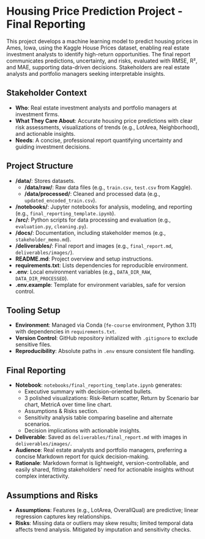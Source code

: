 # Housing Price Prediction Project - Final Reporting

This project develops a machine learning model to predict housing prices in Ames, Iowa, using the Kaggle House Prices dataset, enabling real estate investment analysts to identify high-return opportunities. The final report communicates predictions, uncertainty, and risks, evaluated with RMSE, R², and MAE, supporting data-driven decisions. Stakeholders are real estate analysts and portfolio managers seeking interpretable insights.

## Stakeholder Context
- **Who**: Real estate investment analysts and portfolio managers at investment firms.
- **What They Care About**: Accurate housing price predictions with clear risk assessments, visualizations of trends (e.g., LotArea, Neighborhood), and actionable insights.
- **Needs**: A concise, professional report quantifying uncertainty and guiding investment decisions.

## Project Structure
- **/data/**: Stores datasets.
  - **/data/raw/**: Raw data files (e.g., `train.csv`, `test.csv` from Kaggle).
  - **/data/processed/**: Cleaned and processed data (e.g., `updated_encoded_train.csv`).
- **/notebooks/**: Jupyter notebooks for analysis, modeling, and reporting (e.g., `final_reporting_template.ipynb`).
- **/src/**: Python scripts for data processing and evaluation (e.g., `evaluation.py`, `cleaning.py`).
- **/docs/**: Documentation, including stakeholder memos (e.g., `stakeholder_memo.md`).
- **/deliverables/**: Final report and images (e.g., `final_report.md`, `deliverables/images/`).
- **README.md**: Project overview and setup instructions.
- **requirements.txt**: Lists dependencies for reproducible environment.
- **.env**: Local environment variables (e.g., `DATA_DIR_RAW`, `DATA_DIR_PROCESSED`).
- **.env.example**: Template for environment variables, safe for version control.

## Tooling Setup
- **Environment**: Managed via Conda (`fe-course` environment, Python 3.11) with dependencies in `requirements.txt`.
- **Version Control**: GitHub repository initialized with `.gitignore` to exclude sensitive files.
- **Reproducibility**: Absolute paths in `.env` ensure consistent file handling.

## Final Reporting
- **Notebook**: `notebooks/final_reporting_template.ipynb` generates:
  - Executive summary with decision-oriented bullets.
  - 3 polished visualizations: Risk-Return scatter, Return by Scenario bar chart, MetricA over time line chart.
  - Assumptions & Risks section.
  - Sensitivity analysis table comparing baseline and alternate scenarios.
  - Decision implications with actionable insights.
- **Deliverable**: Saved as `deliverables/final_report.md` with images in `deliverables/images/`.
- **Audience**: Real estate analysts and portfolio managers, preferring a concise Markdown report for quick decision-making.
- **Rationale**: Markdown format is lightweight, version-controllable, and easily shared, fitting stakeholders' need for actionable insights without complex interactivity.

## Assumptions and Risks
- **Assumptions**: Features (e.g., LotArea, OverallQual) are predictive; linear regression captures key relationships.
- **Risks**: Missing data or outliers may skew results; limited temporal data affects trend analysis. Mitigated by imputation and sensitivity checks.

